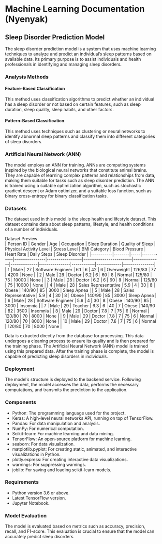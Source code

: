 # Machine Learning Documentation (Nyenyak)

## Sleep Disorder Prediction Model
The sleep disorder prediction model is a system that uses machine learning techniques to analyze and predict an individual’s sleep patterns based on available data. Its primary purpose is to assist individuals and health professionals in identifying and managing sleep disorders.

### Analysis Methods
#### Feature-Based Classification
This method uses classification algorithms to predict whether an individual has a sleep disorder or not based on certain features, such as sleep duration, sleep quality, sleep habits, and other factors.

#### Pattern-Based Classification
This method uses techniques such as clustering or neural networks to identify abnormal sleep patterns and classify them into different categories of sleep disorders.

### Artificial Neural Network (ANN)
The model employs an ANN for training. ANNs are computing systems inspired by the biological neural networks that constitute animal brains. They are capable of learning complex patterns and relationships from data, making them suitable for tasks such as sleep disorder prediction. The ANN is trained using a suitable optimization algorithm, such as stochastic gradient descent or Adam optimizer, and a suitable loss function, such as binary cross-entropy for binary classification tasks.

### Datasets
The dataset used in this model is the sleep health and lifestyle dataset. This dataset contains data about sleep patterns, lifestyle, and health conditions of a number of individuals.

Dataset Preview<br>
| Person ID | Gender | Age | Occupation | Sleep Duration | Quality of Sleep | Physical Activity Level | Stress Level | BMI Category | Blood Pressure | Heart Rate | Daily Steps | Sleep Disorder |
|-----------|--------|-----|------------|----------------|------------------|-------------------------|--------------|--------------|----------------|------------|-------------|----------------|
| 1 | Male | 27 | Software Engineer | 6.1 | 6 | 42 | 6 | Overweight | 126/83 | 77 | 4200 | None |
| 2 | Male | 28 | Doctor | 6.2 | 6 | 60 | 8 | Normal | 125/80 | 75 | 10000 | None |
| 3 | Male | 28 | Doctor | 6.2 | 6 | 60 | 8 | Normal | 125/80 | 75 | 10000 | None |
| 4 | Male | 28 | Sales Representative | 5.9 | 4 | 30 | 8 | Obese | 140/90 | 85 | 3000 | Sleep Apnea |
| 5 | Male | 28 | Sales Representative | 5.9 | 4 | 30 | 8 | Obese | 140/90 | 85 | 3000 | Sleep Apnea |
| 6 | Male | 28 | Software Engineer | 5.9 | 4 | 30 | 8 | Obese | 140/90 | 85 | 3000 | Insomnia |
| 7 | Male | 29 | Teacher | 6.3 | 6 | 40 | 7 | Obese | 140/90 | 82 | 3500 | Insomnia |
| 8 | Male | 29 | Doctor | 7.8 | 7 | 75 | 6 | Normal | 120/80 | 70 | 8000 | None |
| 9 | Male | 29 | Doctor | 7.8 | 7 | 75 | 6 | Normal | 120/80 | 70 | 8000 | None |
| 10 | Male | 29 | Doctor | 7.8 | 7 | 75 | 6 | Normal | 120/80 | 70 | 8000 | None |

Data is extracted directly from the database for processing. This data undergoes a cleaning process to ensure its quality and is then prepared for the training phase. The Artificial Neural Network (ANN) model is trained using this prepared data. After the training phase is complete, the model is capable of predicting sleep disorders in individuals.

### Deployment
The model’s structure is deployed to the backend service. Following deployment, the model accesses the data, performs the necessary computations, and transmits the prediction to the application.

### Components
* Python: The programming language used for the project.
* Keras: A high-level neural networks API, running on top of TensorFlow.
* Pandas: For data manipulation and analysis.
* NumPy: For numerical computation.
* Scikit-learn: For machine learning and data mining.
* TensorFlow: An open-source platform for machine learning.
* seaborn: For data visualization.
* matplotlib.pyplot: For creating static, animated, and interactive visualizations in Python.
* plotly.express: For creating interactive data visualizations.
* warnings: For suppressing warnings.
* joblib: For saving and loading scikit-learn models.

### Requirements
* Python version 3.6 or above.
* Latest TensorFlow version.
* Jupyter Notebook.

### Model Evaluation
The model is evaluated based on metrics such as accuracy, precision, recall, and F1-score. This evaluation is crucial to ensure that the model can accurately predict sleep disorders.
